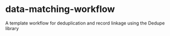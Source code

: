 # data-matching-workflow
A template workflow for deduplication and record linkage using the Dedupe library
